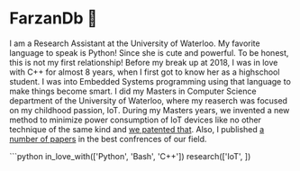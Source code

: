 # FarzanDb 🐋

I am a Research Assistant at the University of Waterloo. My favorite language to speak is Python! Since she is cute and powerful. To be honest, this is not my first relationship! Before my break up at 2018, I was in love with C++ for almost 8 years, when I first got to know her as a highschool student. I was into Embedded Systems programming using that language to make things become smart. I did my Masters in Computer Science department of the University of Waterloo, where my reaserch was focused on my childhood passion, IoT. During my Masters years, we invented a new method to minimize power consumption of IoT devices like no other technique of the same kind and [we patented that](https://patentimages.storage.googleapis.com/a2/38/c3/7013ac293ff7c3/US20210288755A1.pdf). Also, I published [a number of papers](https://scholar.google.com/citations?hl=en&user=iWgKz8YAAAAJ) in the best confrences of our field.

‍‍```python
in_love_with(['Python', 'Bash', 'C++'])
research(['IoT', ])
```
